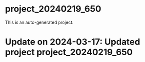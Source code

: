 # project_20240219_650

This is an auto-generated project.

# Update on 2024-03-17: Updated project project_20240219_650
